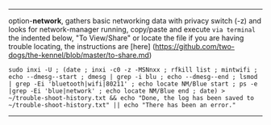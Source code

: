 ***
option-**network**, gathers basic networking data with privacy switch (-z) and looks for network-manager running, copy/paste and execute `via terminal` the indented below, "To View/Share" or locate the file if you are having trouble locating, the instructions are [here] (https://github.com/two-dogs/the-kennel/blob/master/to-share.md)

`sudo inxi -U ; (date ; inxi -c0 -z -MSNnxx ; rfkill list ; mintwifi ; echo --dmesg--start ; dmesg | grep -i blu ; echo --dmesg--end ; lsmod | grep -Ei 'bluetooth|wifi|80211' ; echo locate NM/Blue start ; ps -e |grep -Ei 'blue|network' ; echo locate NM/Blue end ; date) > ~/trouble-shoot-history.txt && echo "Done, the log has been saved to ~/trouble-shoot-history.txt" || echo "There has been an error."`

***
